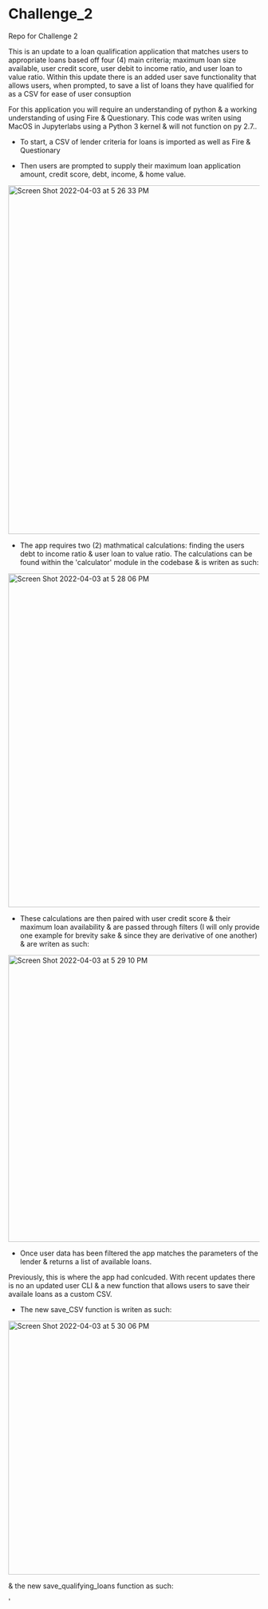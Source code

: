 # Challenge_2
Repo for Challenge 2


This is an update to a loan qualification application that matches users to appropriate loans based off four (4) main criteria; maximum loan size available, user credit score, user debit to income ratio, and user loan to value ratio. Within this update there is an added user save functionality that allows users, when prompted, to save a list of loans they have qualified for as a CSV for ease of user consuption

For this application you will require an understanding of python & a working understanding of using Fire & Questionary. This code was writen using MacOS in Jupyterlabs using a Python 3 kernel & will not function on py 2.7.. 

- To start, a CSV of lender criteria for loans is imported as well as Fire & Questionary

- Then users are prompted to supply their maximum loan application amount, credit score, debt, income, & home value. 

<img width="699" alt="Screen Shot 2022-04-03 at 5 26 33 PM" src="https://user-images.githubusercontent.com/98225311/161449353-5f5536bd-04ad-4af5-abad-08e266beccd9.png">


- The app requires two (2) mathmatical calculations: finding the users debt to income ratio & user loan to value ratio. The calculations can be found within the 'calculator' module in the codebase & is writen as such:

<img width="669" alt="Screen Shot 2022-04-03 at 5 28 06 PM" src="https://user-images.githubusercontent.com/98225311/161449383-5c554c51-459a-4c1e-81c1-16c2ab9d667b.png">

  
- These calculations are then paired with user credit score & their maximum loan availability & are passed through filters (I will only provide one example for brevity sake & since they are derivative of one another) & are writen as such:
  
 <img width="575" alt="Screen Shot 2022-04-03 at 5 29 10 PM" src="https://user-images.githubusercontent.com/98225311/161449415-6d2d10b9-fdf8-4a64-b547-fbc07d14fa81.png">

    
- Once user data has been filtered the app matches the parameters of the lender & returns a list of available loans.

Previously, this is where the app had conlcuded. With recent updates there is no an updated user CLI & a new function that allows users to save their availale loans as a custom CSV.

- The new save_CSV function is writen as such:

<img width="509" alt="Screen Shot 2022-04-03 at 5 30 06 PM" src="https://user-images.githubusercontent.com/98225311/161449440-cfb52dce-eb6c-4126-be56-cc5808049973.png">

& the new save_qualifying_loans function as such:

'
